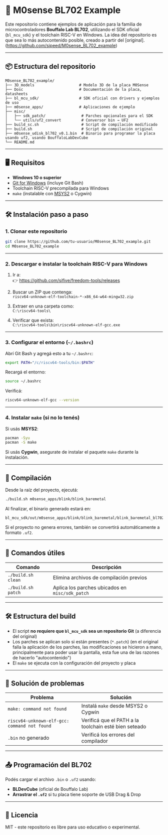 # 🧠 M0sense BL702 Example

Este repositorio contiene ejemplos de aplicación para la familia de microcontroladores **Bouffalo Lab BL702**, utilizando el SDK oficial (`bl_mcu_sdk`) y el toolchain RISC-V en Windows. La idea del repositorio
es que sea lo más autocontenido posible, creado a partir del [original].(https://github.com/sipeed/M0sense_BL702_example)

---

## 📦 Estructura del repositorio

```
M0sense_BL702_example/
├── 3D_models                    # Modelo 3D de la placa M0Sense
├── Dosc                         # Documentación de la placa, datasheets
├── bl_mcu_sdk/                  # SDK oficial con drivers y ejemplos de uso
├── m0sense_apps/                # Aplicaciones de ejemplo
├── misc/
│   ├── sdk_patch/                # Parches opcionales para el SDK
│   └── utils/uf2_convert         # Conversor bin → UF2
├── build_sc.sh                   # Script de compilación modificado
├── build.sh                      # Script de compilación original
├── m0sense_udisk_bl702_v0.1.bin  # Binario para programar la placa usando uf2, usando BouffaloLabDevCube 
└── README.md
```

---

## 🖥️ Requisitos

- **Windows 10 o superior**
- [Git for Windows](https://git-scm.com/download/win) (incluye Git Bash)
- Toolchain RISC-V precompilada para Windows
- `make` (instalable con [MSYS2](https://www.msys2.org/) o Cygwin)

---

## 🛠️ Instalación paso a paso

### 1. Clonar este repositorio

```bash
git clone https://github.com/tu-usuario/M0sense_BL702_example.git
cd M0sense_BL702_example
```

---

### 2. Descargar e instalar la toolchain RISC-V para Windows

1. Ir a:  
   👉 https://github.com/sifive/freedom-tools/releases

2. Buscar un ZIP que contenga:  
   `riscv64-unknown-elf-toolchain-*-x86_64-w64-mingw32.zip` 

3. Extraer en una carpeta como:  
   `C:\riscv64-tools\`

4. Verificar que exista:  
   `C:\riscv64-tools\bin\riscv64-unknown-elf-gcc.exe`


---

### 3. Configurar el entorno (`~/.bashrc`)

Abrí Git Bash y agregá esto a tu `~/.bashrc`:

```bash
export PATH="/c/riscv64-tools/bin:$PATH"
```

Recargá el entorno:

```bash
source ~/.bashrc
```

Verificá:

```bash
riscv64-unknown-elf-gcc --version
```

---

### 4. Instalar `make` (si no lo tenés)

Si usás **MSYS2**:

```bash
pacman -Syu
pacman -S make
```

Si usás **Cygwin**, asegurate de instalar el paquete `make` durante la instalación.

---

## 🚀 Compilación

Desde la raíz del proyecto, ejecutá:

```bash
./build.sh m0sense_apps/blink/blink_baremetal
```

Al finalizar, el binario generado estará en:

```
bl_mcu_sdk/out/m0sense_apps/blink/blink_baremetal/blink_baremetal_bl702.bin
```

Si el proyecto no genera errores, también se convertirá automáticamente a formato `.uf2`.

---

## 🧪 Comandos útiles

| Comando                          | Descripción                                     |
|----------------------------------|-------------------------------------------------|
| `./build.sh clean`              | Elimina archivos de compilación previos        |
| `./build.sh patch`              | Aplica los parches ubicados en `misc/sdk_patch` |

---

## 🛠️ Estructura del build

- El script **no requiere que `bl_mcu_sdk` sea un repositorio Git** (a diferencia del original)
- Los parches se aplican solo si están presentes (`*.patch`)        (en el original falla la aplicación de los parches, las modificaciones se hicieron a mano, principalmente para poder usar la pantalla, esta fue una de las razones de hacerlo "autocontenido")
- El `make` se ejecuta con la configuración del proyecto y placa

---

## 🐛 Solución de problemas

| Problema                                  | Solución                                                 |
|-------------------------------------------|----------------------------------------------------------|
| `make: command not found`                 | Instalá `make` desde MSYS2 o Cygwin                      |
| `riscv64-unknown-elf-gcc: command not found` | Verificá que el PATH a la toolchain esté bien seteado   |
| `.bin` no generado                        | Verificá los errores del compilador                     |

---

## 📤 Programación del BL702

Podés cargar el archivo `.bin` o `.uf2` usando:

- **BLDevCube** (oficial de Bouffalo Lab)
- **Arrastrar el `.uf2`** si tu placa tiene soporte de USB Drag & Drop

---

## 📜 Licencia

MIT - este repositorio es libre para uso educativo o experimental.

